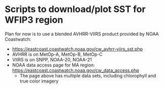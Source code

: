 # Scripts to download/plot SST for WFIP3 region

Plan for now is to use a blended AVHRR-VIIRS product provided by NOAA Coastwatch:
- https://eastcoast.coastwatch.noaa.gov/cw_avhrr-viirs_sst.php
- AVHRR is on MetOp-A, MetOp-B, MetOp-C
- VIIRS is on SNPP, NOAA-20, NOAA-21
- NOAA data access page for MA region: https://eastcoast.coastwatch.noaa.gov/cw_data_access.php
  - The page above has multiple data sets, including chlorophyll and true color imagery
